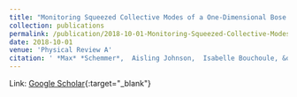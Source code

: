 ```yaml
---
title: "Monitoring Squeezed Collective Modes of a One-Dimensional Bose Gas after an Interaction Quench Using Density-Ripple Analysis"
collection: publications
permalink: /publication/2018-10-01-Monitoring-Squeezed-Collective-Modes-of-a-One-Dimensional-Bose-Gas-after-an-Interaction-Quench-Using-Density-Ripple-Analysis
date: 2018-10-01
venue: 'Physical Review A'
citation: ' *Max* *Schemmer*,  Aisling Johnson,  Isabelle Bouchoule, &quot;Monitoring Squeezed Collective Modes of a One-Dimensional Bose Gas after an Interaction Quench Using Density-Ripple Analysis.&quot; Physical Review A, 2018.'
---
```

Link: [Google Scholar](https://scholar.google.com/scholar?q=Monitoring+Squeezed+Collective+Modes+of+a+One+Dimensional+Bose+Gas+after+an+Interaction+Quench+Using+Density+Ripple+Analysis){:target="_blank"}